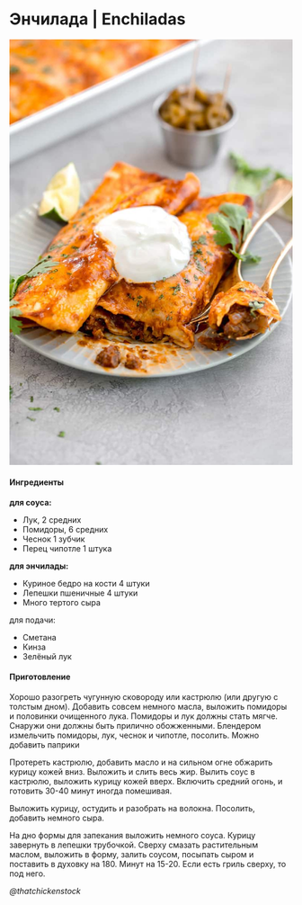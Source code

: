 ﻿---
image: ../pics/enchiladas.jpg
---
# Энчилада \| Enchiladas

![Enchiladas](../pics/enchiladas.jpg)

#### Ингредиенты

**для соуса:**

* Лук, 2 средних
* Помидоры, 6 средних
* Чеснок 1 зубчик
* Перец чипотле 1 штука

**для энчилады:**

* Куриное бедро на кости 4 штуки
* Лепешки пшеничные 4 штуки
* Много тертого сыра

для подачи:

* Сметана
* Кинза
* Зелёный лук

#### Приготовление

Хорошо разогреть чугунную сковороду или кастрюлю \(или другую с толстым дном\). Добавить совсем немного масла, выложить помидоры и половинки очищенного лука. Помидоры и лук должны стать мягче. Снаружи они должны быть прилично обожженными. Блендером измельчить помидоры, лук, чеснок и чипотле, посолить. Можно добавить паприки

Протереть кастрюлю, добавить масло и на сильном огне обжарить курицу кожей вниз. Выложить и слить весь жир. Вылить соус в кастрюлю, выложить курицу кожей вверх. Включить средний огонь, и готовить 30-40 минут иногда помешивая. ⠀

Выложить курицу, остудить и разобрать на волокна. Посолить, добавить немного сыра. ⠀

На дно формы для запекания выложить немного соуса. Курицу завернуть в лепешки трубочкой. Сверху смазать растительным маслом, выложить в форму, залить соусом, посыпать сыром и поставить в духовку на 180. Минут на 15-20. Если есть гриль сверху, то под него.

*@thatchickenstock*
